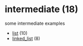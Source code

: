 # intermediate (18)
some intermediate examples

+ [list](list/README.md) (10)
+ [linked_list](linked_list/README.md) (8)
